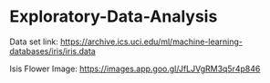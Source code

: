 # Exploratory-Data-Analysis

Data set link: https://archive.ics.uci.edu/ml/machine-learning-databases/iris/iris.data

Isis Flower Image: https://images.app.goo.gl/JfLJVgRM3q5r4p846
